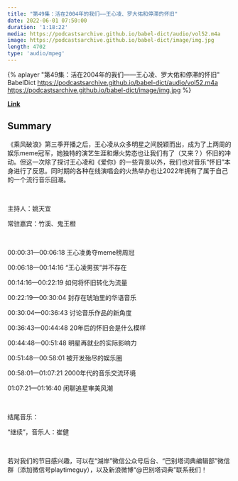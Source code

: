 ```yaml
---
title: "第49集：活在2004年的我们——王心凌、罗大佑和停滞的怀旧"
date: 2022-06-01 07:50:00
duration: '1:18:22'
media: https://podcastsarchive.github.io/babel-dict/audio/vol52.m4a
image: https://podcastsarchive.github.io/babel-dict/image/img.jpg
length: 4702
type: 'audio/mpeg'
---
```


{% aplayer "第49集：活在2004年的我们——王心凌、罗大佑和停滞的怀旧" BabelDict  https://podcastsarchive.github.io/babel-dict/audio/vol52.m4a https://podcastsarchive.github.io/babel-dict/image/img.jpg %}

**[Link](https://www.xiaoyuzhoufm.com/episode/62971a47ad687865cc27ec4e)**

## Summary
<p>《乘风破浪》第三季开播之后，王心凌从众多明星之间脱颖而出，成为了上两周的娱乐meme冠军，她独特的演艺生涯和爆火势态也让我们有了（又来？）怀旧的冲动。但这一次除了探讨王心凌和《爱你》的一些背景以外，我们也对音乐“怀旧”本身进行了反思。同时期的各种在线演唱会的火热举办也让2022年拥有了属于自己的一个流行音乐回潮。</p><p><br /></p><p>主持人：姚天宜</p><p>常驻嘉宾：竹溪、鬼王橙</p><p><br /></p><p>00:00:31—00:06:18 王心凌勇夺meme榜周冠</p><p>00:06:18—00:14:16 “王心凌男孩”并不存在</p><p>00:14:16—00:22:19 如何将怀旧转化为流量</p><p>00:22:19—00:30:04 封存在琥珀里的华语音乐</p><p>00:30:04—00:36:43 讨论音乐作品的新角度</p><p>00:36:43—00:44:48 20年后的怀旧会是什么模样</p><p>00:44:48—00:51:48 明星再就业的实际影响力</p><p>00:51:48—00:58:01 被开发殆尽的娱乐圈</p><p>00:58:01—01:07:21 2000年代的音乐交流环境</p><p>01:07:21—01:16:40 闲聊追星审美风潮</p><p><br /></p><p>结尾音乐：</p><p>“继续”，音乐人：崔健</p><p><br /></p><p>若对我们的节目感兴趣，可以在“湖岸”微信公众号后台、“巴别塔词典编辑部”微信群（添加微信号playtimeguy），以及新浪微博“@巴别塔词典”联系我们！</p>
    